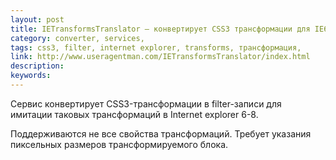 ```yaml
---
layout: post
title: IETransformsTranslator — конвертирует CSS3 трансформации для IE6-8
category: converter, services, 
tags: css3, filter, internet explorer, transforms, трансформация, 
link: http://www.useragentman.com/IETransformsTranslator/index.html
description: 
keywords: 
---
```


<p>Сервис конвертирует CSS3-трансформации в filter-записи для имитации таковых трансформаций в Internet explorer 6-8.</p>
<p>Поддерживаются не все свойства трансформаций. Требует указания пиксельных размеров трансформируемого блока.</p>
